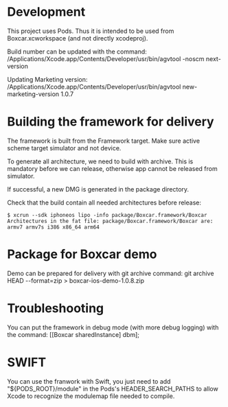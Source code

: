 # Development

This project uses Pods.
Thus it is intended to be used from Boxcar.xcworkspace (and not directly xcodeproj).

Build number can be updated with the command:
/Applications/Xcode.app/Contents/Developer/usr/bin/agvtool -noscm next-version

Updating Marketing version:
/Applications/Xcode.app/Contents/Developer/usr/bin/agvtool new-marketing-version 1.0.7

# Building the framework for delivery

The framework is built from the Framework target.
Make sure active scheme target simulator and not device.

To generate all architecture, we need to build with archive. This is mandatory before we can release, otherwise app cannot be released from simulator.

If successful, a new DMG is generated in the package directory.

Check that the build contain all needed architectures before release:

	$ xcrun --sdk iphoneos lipo -info package/Boxcar.framework/Boxcar
	Architectures in the fat file: package/Boxcar.framework/Boxcar are: armv7 armv7s i386 x86_64 arm64 

# Package for Boxcar demo

Demo can be prepared for delivery with git archive command:
git archive HEAD --format=zip > boxcar-ios-demo-1.0.8.zip

# Troubleshooting
You can put the framework in debug mode (with more debug logging) with the command:
	[[Boxcar sharedInstance] dbm];

# SWIFT
You can use the franwork with Swift,  you just need to add "${PODS_ROOT}/module" in the Pods's HEADER_SEARCH_PATHS to allow Xcode to recognize the modulemap file needed to compile.